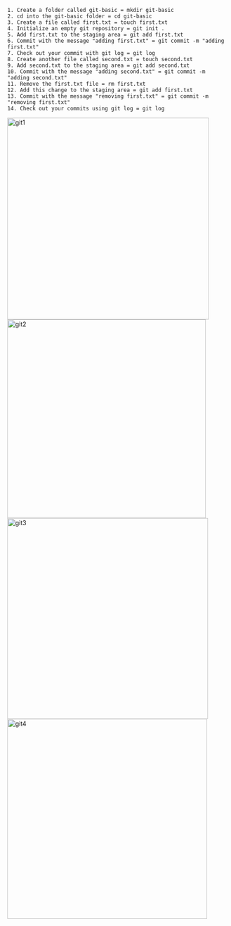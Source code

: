 ```
1. Create a folder called git-basic = mkdir git-basic
2. cd into the git-basic folder = cd git-basic
3. Create a file called first.txt = touch first.txt
4. Initialize an empty git repository = git init . 
5. Add first.txt to the staging area = git add first.txt
6. Commit with the message "adding first.txt" = git commit -m "adding first.txt"
7. Check out your commit with git log = git log
8. Create another file called second.txt = touch second.txt
9. Add second.txt to the staging area = git add second.txt
10. Commit with the message "adding second.txt" = git commit -m "adding second.txt"
11. Remove the first.txt file = rm first.txt
12. Add this change to the staging area = git add first.txt
13. Commit with the message "removing first.txt" = git commit -m "removing first.txt"
14. Check out your commits using git log = git log
```

<img width="459" alt="git1" src="https://user-images.githubusercontent.com/90614833/134114268-ff5a1b66-bbc3-4d6b-9bd2-af395473b5e3.PNG">
<img width="452" alt="git2" src="https://user-images.githubusercontent.com/90614833/134114280-cad61a92-c21c-441b-b0ae-5d77a8178c4f.PNG">
<img width="457" alt="git3" src="https://user-images.githubusercontent.com/90614833/134114282-d293617e-6a2a-4f84-ad93-6ab3ad31d34f.PNG">
<img width="455" alt="git4" src="https://user-images.githubusercontent.com/90614833/134114302-b2ddbf14-37e2-4234-a381-1c14f174e8d2.PNG">
